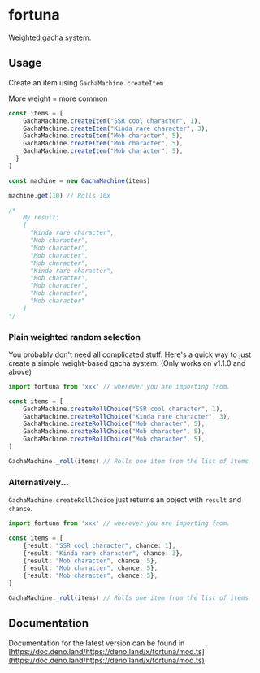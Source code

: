# fortuna
Weighted gacha system.

## Usage

Create an item using `GachaMachine.createItem`

More weight = more common
```js
const items = [
    GachaMachine.createItem("SSR cool character", 1),
    GachaMachine.createItem("Kinda rare character", 3),
    GachaMachine.createItem("Mob character", 5),
    GachaMachine.createItem("Mob character", 5),
    GachaMachine.createItem("Mob character", 5),
  }
]

const machine = new GachaMachine(items)

machine.get(10) // Rolls 10x 

/*
    My result:
    [
      "Kinda rare character",
      "Mob character",
      "Mob character",
      "Mob character",
      "Mob character",
      "Kinda rare character",
      "Mob character",
      "Mob character",
      "Mob character",
      "Mob character"
    ]
*/
```

### Plain weighted random selection
You probably don't need all complicated stuff. Here's a quick way to just create a simple weight-based gacha system:
(Only works on v1.1.0 and above)

```ts
import fortuna from 'xxx' // wherever you are importing from. 

const items = [
    GachaMachine.createRollChoice("SSR cool character", 1),
    GachaMachine.createRollChoice("Kinda rare character", 3),
    GachaMachine.createRollChoice("Mob character", 5),
    GachaMachine.createRollChoice("Mob character", 5),
    GachaMachine.createRollChoice("Mob character", 5),
]

GachaMachine._roll(items) // Rolls one item from the list of items
```

### Alternatively...
`GachaMachine.createRollChoice` just returns an object with `result` and `chance`.
```ts
import fortuna from 'xxx' // wherever you are importing from. 

const items = [
    {result: "SSR cool character", chance: 1},
    {result: "Kinda rare character", chance: 3},
    {result: "Mob character", chance: 5},
    {result: "Mob character", chance: 5},
    {result: "Mob character", chance: 5},
]

GachaMachine._roll(items) // Rolls one item from the list of items
```


## Documentation
Documentation for the latest version can be found in [https://doc.deno.land/https://deno.land/x/fortuna/mod.ts](https://doc.deno.land/https://deno.land/x/fortuna/mod.ts)
